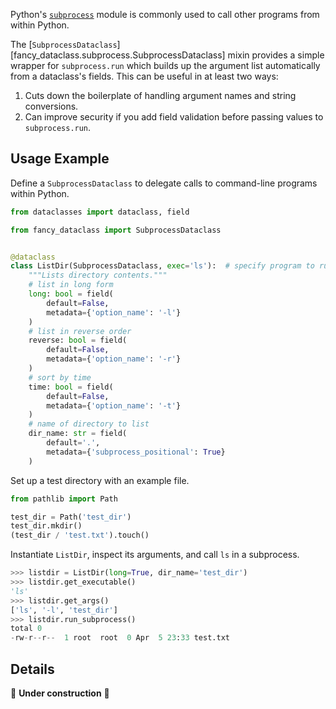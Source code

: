 <!-- markdownlint-disable MD052 -->

Python's [`subprocess`](https://docs.python.org/3/library/subprocess.html) module is commonly used to call other programs from within Python.

The [`SubprocessDataclass`][fancy_dataclass.subprocess.SubprocessDataclass] mixin provides a simple wrapper for `subprocess.run` which builds up the argument list automatically from a dataclass's fields. This can be useful in at least two ways:

1. Cuts down the boilerplate of handling argument names and string conversions.
2. Can improve security if you add field validation before passing values to `subprocess.run`.

## Usage Example

Define a `SubprocessDataclass` to delegate calls to command-line programs within Python.

```python
from dataclasses import dataclass, field

from fancy_dataclass import SubprocessDataclass


@dataclass
class ListDir(SubprocessDataclass, exec='ls'):  # specify program to run
    """Lists directory contents."""
    # list in long form
    long: bool = field(
        default=False,
        metadata={'option_name': '-l'}
    )
    # list in reverse order
    reverse: bool = field(
        default=False,
        metadata={'option_name': '-r'}
    )
    # sort by time
    time: bool = field(
        default=False,
        metadata={'option_name': '-t'}
    )
    # name of directory to list
    dir_name: str = field(
        default='.',
        metadata={'subprocess_positional': True}
    )
```

Set up a test directory with an example file.

```python
from pathlib import Path

test_dir = Path('test_dir')
test_dir.mkdir()
(test_dir / 'test.txt').touch()
```

Instantiate `ListDir`, inspect its arguments, and call `ls` in a subprocess.

```python
>>> listdir = ListDir(long=True, dir_name='test_dir')
>>> listdir.get_executable()
'ls'
>>> listdir.get_args()
['ls', '-l', 'test_dir']
>>> listdir.run_subprocess()
total 0
-rw-r--r--  1 root  root  0 Apr  5 23:33 test.txt
```

## Details

🚧 **Under construction** 🚧

<!--
- Specify exactly one executable
- "Secure" example (rmdir?)
-->
